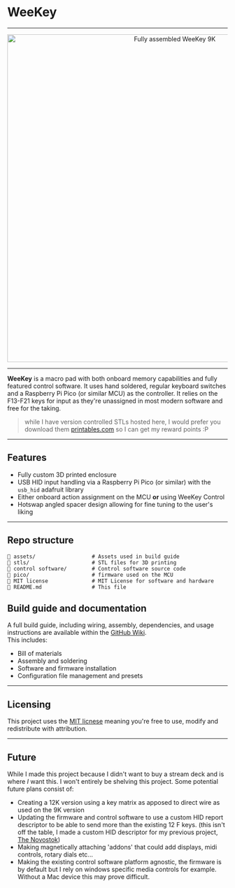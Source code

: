 # WeeKey

---

<p align="center">
  <img src="assets/images/WeeKey 9K" alt="Fully assembled WeeKey 9K" width="750" />
</p>

---

**WeeKey** is a macro pad with both onboard memory capabilities and fully featured control software. It uses hand soldered, regular keyboard switches and a Raspberry Pi Pico (or similar MCU) as the controller. It relies on the F13-F21 keys for input as they're unassigned in most modern software and free for the taking.

> while I have version controlled STLs hosted here, I would prefer you download them [printables.com]() so I can get my reward points :P

---

## Features
- Fully custom 3D printed enclosure
- USB HID input handling via a Raspberry Pi Pico (or similar) with the `usb_hid` adafruit library
- Either onboard action assignment on the MCU **or** using WeeKey Control
- Hotswap angled spacer design allowing for fine tuning to the user's liking

---

## Repo structure

```text
📁 assets/                  # Assets used in build guide
📁 stls/                    # STL files for 3D printing
📁 control software/        # Control software source code 
📁 pico/                    # firmware used on the MCU
📄 MIT license              # MIT License for software and hardware
📄 README.md                # This file
```

## Build guide and documentation

A full build guide, including wiring, assembly, dependencies, and usage instructions are available within the [GitHub Wiki](https://github.com/naomisilver/weekey/wiki). <br>
This includes:
- Bill of materials
- Assembly and soldering
- Software and firmware installation
- Configuration file management and presets

---

## Licensing

This project uses the [MIT licnese](./LICENSE) meaning you're free to use, modify and redistribute with attribution.

---

## Future

While I made this project because I didn't want to buy a stream deck and is where *I* want this. I won't entirely be shelving this project. Some potential future plans consist of:
- Creating a 12K version using a key matrix as apposed to direct wire as used on the 9K version
- Updating the firmware and control software to use a custom HID report descriptor to be able to send more than the existing 12 F keys. (this isn't off the table, I made a custom HID descriptor for my previous project, [The Novostok](https://github.com/naomisilver/novostok))
- Making magnetically attaching 'addons' that could add displays, midi controls, rotary dials etc...
- Making the existing control software platform agnostic, the firmware is by default but I rely on windows specific media controls for example. Without a Mac device this may prove difficult.


